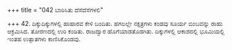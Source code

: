 +++
title = "042 ಬಾರಿಸಿತು ದೆಸೆದೆಸೆಗಳಲಿ"

+++
42. ದಿಕ್ಕುದಿಕ್ಕುಗಳಲ್ಲಿ ಹಾಹಾರವ ಕೇಳಿ ಬಂದಿತು. ಹಗಲಲ್ಲೇ ನಕ್ಷತ್ರಗಳು ಕಂಡವು ಸೂರ್ಯ ಬಿಂಬವನ್ನು ರಾಹು ಆಕ್ರಮಿಸಿದ. ತೋರಣದಲ್ಲಿ ಉರಿ ಕಂಡಿತು. ರಾಜದ್ವಾರ ಹೊಗೆಯಾಡತೊಡಗಿತು. ದಿಕ್ಕುಗಳಲ್ಲಿ ಆಕಾಶದಲ್ಲಿ ಭೂಮಿಯಲ್ಲಿ ಇಂತಹ ಉತ್ಪಾತಗಳು ಕಾಣಿಸಿಕೊಂಡವು.